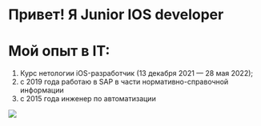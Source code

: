 # Привет! Я Junior IOS developer
# Мой опыт в IT:
1. Курс нетологии iOS-разработчик (13 декабря 2021 — 28 мая 2022);
2. с 2019 года работаю в SAP в части нормативно-справочной информации
3. с 2015 года инженер по автоматизации

![](https://disk.yandex.ru/i/WLOMklkVfd34IQ)
